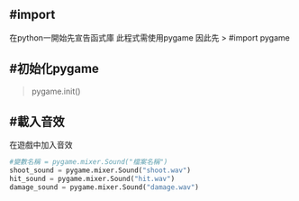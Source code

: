 ## #import
在python一開始先宣告函式庫
此程式需使用pygame
因此先 > #import pygame

## #初始化pygame
> pygame.init()

## #載入音效
在遊戲中加入音效
```python
#變數名稱 = pygame.mixer.Sound("檔案名稱")
shoot_sound = pygame.mixer.Sound("shoot.wav")
hit_sound = pygame.mixer.Sound("hit.wav")
damage_sound = pygame.mixer.Sound("damage.wav")